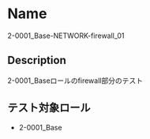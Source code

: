 Name
====
2-0001_Base-NETWORK-firewall_01

## Description

2-0001_Baseロールのfirewall部分のテスト

## テスト対象ロール
- 2-0001_Base

